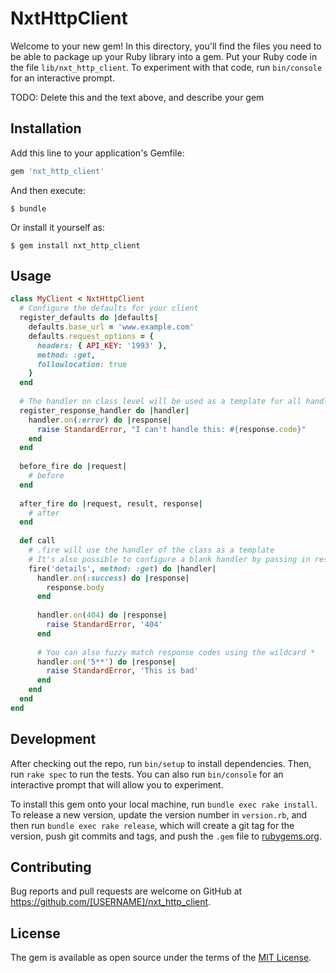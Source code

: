 # NxtHttpClient

Welcome to your new gem! In this directory, you'll find the files you need to be able to package up your Ruby library into a gem. Put your Ruby code in the file `lib/nxt_http_client`. To experiment with that code, run `bin/console` for an interactive prompt.

TODO: Delete this and the text above, and describe your gem

## Installation

Add this line to your application's Gemfile:

```ruby
gem 'nxt_http_client'
```

And then execute:

    $ bundle

Or install it yourself as:

    $ gem install nxt_http_client

## Usage

```ruby
class MyClient < NxtHttpClient
  # Configure the defaults for your client
  register_defaults do |defaults|
    defaults.base_url = 'www.example.com'
    defaults.request_options = {
      headers: { API_KEY: '1993' },
      method: :get,
      followlocation: true
    }
  end
  
  # The handler on class level will be used as a template for all handlers used with fire
  register_response_handler do |handler|
    handler.on(:error) do |response|
      raise StandardError, "I can't handle this: #{response.code}"
    end
  end
  
  before_fire do |request|
    # before 
  end
  
  after_fire do |request, result, response|
    # after 
  end
  
  def call
    # .fire will use the handler of the class as a template
    # It's also possible to configure a blank handler by passing in response_handler: ResponseHandler.new 
    fire('details', method: :get) do |handler|
      handler.on(:success) do |response|
        response.body
      end
      
      handler.on(404) do |response|
        raise StandardError, '404'
      end
      
      # You can also fuzzy match response codes using the wildcard *
      handler.on('5**') do |response|
        raise StandardError, 'This is bad'
      end
    end
  end
end
```

## Development

After checking out the repo, run `bin/setup` to install dependencies. Then, run `rake spec` to run the tests. You can also run `bin/console` for an interactive prompt that will allow you to experiment.

To install this gem onto your local machine, run `bundle exec rake install`. To release a new version, update the version number in `version.rb`, and then run `bundle exec rake release`, which will create a git tag for the version, push git commits and tags, and push the `.gem` file to [rubygems.org](https://rubygems.org).

## Contributing

Bug reports and pull requests are welcome on GitHub at https://github.com/[USERNAME]/nxt_http_client.

## License

The gem is available as open source under the terms of the [MIT License](https://opensource.org/licenses/MIT).
